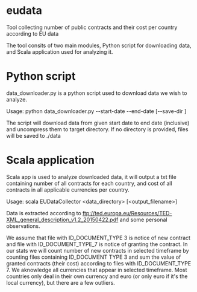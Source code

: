 # eudata
Tool collecting number of public contracts and their cost per country according to EU data

The tool consits of two main modules, Python script for downloading data, and Scala application used for analyzing it.

# Python script
data_downloader.py is a python script used to download data we wish to analyze.

Usage:
python data_downloader.py --start-date <YYYY-MM> --end-date <YYYY-MM> [--save-dir <filename>]
  
The script will download data from given start date to end date (inclusive) and uncompress them to target directory. If no directory is provided, files will be saved to ./data

# Scala application
Scala app is used to analyze downloaded data, it will output a txt file containing number of all contracts for each country, and cost of all contracts in all applicable currencies per country.

Usage:
scala EUDataCollector <data_directory> [<output_filename>]

Data is extracted according to ftp://ted.europa.eu/Resources/TED-XML_general_description_v1.2_20150422.pdf and some personal observations.

We assume that file with ID_DOCUMENT_TYPE 3 is notice of new contract and file with ID_DOCUMENT_TYPE_7 is notice of granting the contract. In our stats we will count number of new contracts in selected timeframe by counting files containing ID_DOCUMENT TYPE 3 and sum the value of granted contracts (their cost) according to files with ID_DOCUMENT_TYPE 7. We aknowledge all currencies that appear in selected timeframe. Most countries only deal in their own currency and euro (or only euro if it's the local currency), but there are a few outliers.